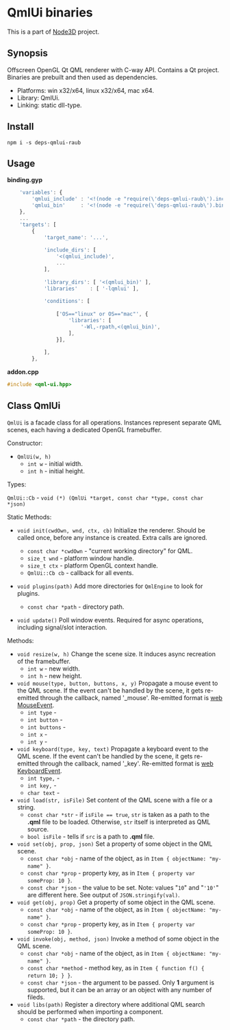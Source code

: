 # QmlUi binaries

This is a part of [Node3D](https://github.com/node-3d) project.


## Synopsis

Offscreen OpenGL Qt QML renderer with C-way API.
Contains a Qt project. Binaries are prebuilt and then used as dependencies.

* Platforms: win x32/x64, linux x32/x64, mac x64.
* Library: QmlUi.
* Linking: static dll-type.


## Install

`npm i -s deps-qmlui-raub`


## Usage

**binding.gyp**

```javascript
	'variables': {
		'qmlui_include' : '<!(node -e "require(\'deps-qmlui-raub\').include()")',
		'qmlui_bin'     : '<!(node -e "require(\'deps-qmlui-raub\').bin()")',
	},
	...
	'targets': [
		{
			'target_name': '...',
			
			'include_dirs': [
				'<(qmlui_include)',
				...
			],
			
			'library_dirs': [ '<(qmlui_bin)' ],
			'libraries'    : [ '-lqmlui' ],
			
			'conditions': [
				
				['OS=="linux" or OS=="mac"', {
					'libraries': [
						'-Wl,-rpath,<(qmlui_bin)',
					],
				}],
				
			],
		},
```


**addon.cpp**

```cpp
#include <qml-ui.hpp>
```


## Class QmlUi

`QmlUi` is a facade class for all operations. Instances represent separate QML scenes,
each having a dedicated OpenGL framebuffer.

Constructor:

* `QmlUi(w, h)`
	* `int w` - initial width.
	* `int h` - initial height.


Types:

`QmlUi::Cb` - `void (*) (QmlUi *target, const char *type, const char *json)`


Static Methods:

* `void init(cwdOwn, wnd, ctx, cb)`
	Initialize the renderer. Should be called once, before any instance is created.
	Extra calls are ignored.
	* `const char *cwdOwn` - "current working directory" for QML.
	* `size_t wnd` - platform window handle.
	* `size_t ctx` - platform OpenGL context handle.
	* `QmlUi::Cb cb` - callback for all events.

* `void plugins(path)`
	Add more directories for `QmlEngine` to look for plugins.
	* `const char *path` - directory path.

* `void update()`
	Poll window events. Required for async operations, including signal/slot interaction.


Methods:

* `void resize(w, h)`
	Change the scene size. It induces async recreation of the framebuffer.
	* `int w` - new width.
	* `int h` - new height.
* `void mouse(type, button, buttons, x, y)`
	Propagate a mouse event to the QML scene. If the event can't be handled
	by the scene, it gets re-emitted through the callback, named '\_mouse'.
	Re-emitted format is
	[web MouseEvent](https://developer.mozilla.org/en-US/docs/Web/API/MouseEvent).
	* `int type` - 
	* `int button` - 
	* `int buttons` - 
	* `int x` - 
	* `int y` - 
* `void keyboard(type, key, text)`
	Propagate a keyboard event to the QML scene. If the event can't be handled
	by the scene, it gets re-emitted through the callback, named '\_key'.
	Re-emitted format is
	[web KeyboardEvent](https://developer.mozilla.org/en-US/docs/Web/API/KeyboardEvent).
	* `int type,` - 
	* `int key,` - 
	* `char text` - 
* `void load(str, isFile)`
	Set content of the QML scene with a file or a string.
	* `const char *str` - if `isFile == true`, `str` is taken as a path to the
	**.qml** file to be loaded. Otherwise, `str` itself is interpreted as QML
	source.
	* `bool isFile` - tells if `src` is a path to **.qml** file.
* `void set(obj, prop, json)`
	Set a property of some object in the QML scene.
	* `const char *obj` - name of the object, as in `Item { objectName: "my-name" }`.
	* `const char *prop` - property key, as in `Item { property var someProp: 10 }`.
	* `const char *json` - the value to be set. Note: values "`10`" and "`'10'`"
	are different here. See output of `JSON.stringify(val)`.
* `void get(obj, prop)`
	Get a property of some object in the QML scene.
	* `const char *obj` - name of the object, as in `Item { objectName: "my-name" }`.
	* `const char *prop` - property key, as in `Item { property var someProp: 10 }`.
* `void invoke(obj, method, json)`
	Invoke a method of some object in the QML scene.
	* `const char *obj` - name of the object, as in `Item { objectName: "my-name" }`.
	* `const char *method` - method key, as in `Item { function f() { return 10; } }`.
	* `const char *json` - the argument to be passed. Only **1** argument is supported,
	but it can be an array or an object with any number of fileds.
* `void libs(path)`
	Register a directory where additional QML search should be performed when
	importing a component.
	* `const char *path` - the directory path.
